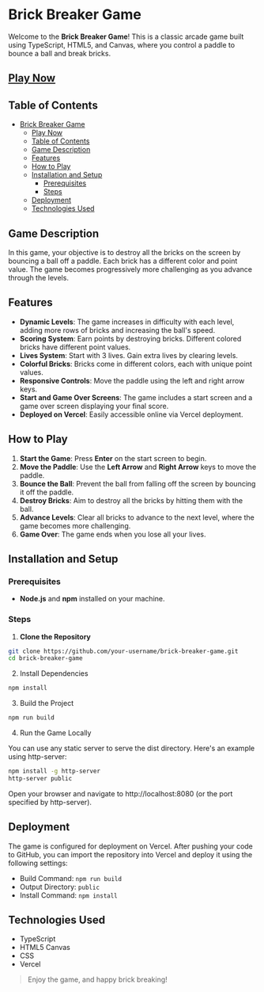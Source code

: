 # Brick Breaker Game

Welcome to the **Brick Breaker Game**! This is a classic arcade game built using TypeScript, HTML5, and Canvas, where you control a paddle to bounce a ball and break bricks.

## [Play Now](https://brickbreaker.aronteh.com/)

## Table of Contents

- [Brick Breaker Game](#brick-breaker-game)
  - [Play Now](#play-now)
  - [Table of Contents](#table-of-contents)
  - [Game Description](#game-description)
  - [Features](#features)
  - [How to Play](#how-to-play)
  - [Installation and Setup](#installation-and-setup)
    - [Prerequisites](#prerequisites)
    - [Steps](#steps)
  - [Deployment](#deployment)
  - [Technologies Used](#technologies-used)

## Game Description

In this game, your objective is to destroy all the bricks on the screen by bouncing a ball off a paddle. Each brick has a different color and point value. The game becomes progressively more challenging as you advance through the levels.

## Features

- **Dynamic Levels**: The game increases in difficulty with each level, adding more rows of bricks and increasing the ball's speed.
- **Scoring System**: Earn points by destroying bricks. Different colored bricks have different point values.
- **Lives System**: Start with 3 lives. Gain extra lives by clearing levels.
- **Colorful Bricks**: Bricks come in different colors, each with unique point values.
- **Responsive Controls**: Move the paddle using the left and right arrow keys.
- **Start and Game Over Screens**: The game includes a start screen and a game over screen displaying your final score.
- **Deployed on Vercel**: Easily accessible online via Vercel deployment.

## How to Play

1. **Start the Game**: Press **Enter** on the start screen to begin.
2. **Move the Paddle**: Use the **Left Arrow** and **Right Arrow** keys to move the paddle.
3. **Bounce the Ball**: Prevent the ball from falling off the screen by bouncing it off the paddle.
4. **Destroy Bricks**: Aim to destroy all the bricks by hitting them with the ball.
5. **Advance Levels**: Clear all bricks to advance to the next level, where the game becomes more challenging.
6. **Game Over**: The game ends when you lose all your lives.

## Installation and Setup

### Prerequisites

- **Node.js** and **npm** installed on your machine.

### Steps

1. **Clone the Repository**

```bash
git clone https://github.com/your-username/brick-breaker-game.git
cd brick-breaker-game
```

2. Install Dependencies

```bash
npm install
```

3. Build the Project

```bash
npm run build
```

4. Run the Game Locally

You can use any static server to serve the dist directory. Here's an example using http-server:

```bash
npm install -g http-server
http-server public
```

Open your browser and navigate to http://localhost:8080 (or the port specified by http-server).

## Deployment

The game is configured for deployment on Vercel. After pushing your code to GitHub, you can import the repository into Vercel and deploy it using the following settings:

- Build Command: `npm run build`
- Output Directory: `public`
- Install Command: `npm install`

## Technologies Used

- TypeScript
- HTML5 Canvas
- CSS
- Vercel

> Enjoy the game, and happy brick breaking!

